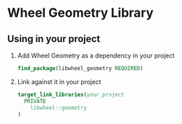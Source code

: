 # Wheel Geometry Library

## Using in your project

1. Add Wheel Geometry as a dependency in your project

   ```cmake
   find_package(libwheel_geometry REQUIRED)
   ```

2. Link against it in your project

   ```cmake
   target_link_libraries(your_project
     PRIVATE
       libwheel::geometry
   )
   ```
